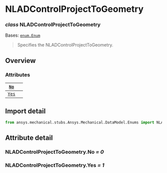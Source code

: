 # NLADControlProjectToGeometry

### *class* NLADControlProjectToGeometry

Bases: [`enum.Enum`](https://docs.python.org/3/library/enum.html#enum.Enum)

> Specifies the NLADControlProjectToGeometry.

> <!-- !! processed by numpydoc !! -->

## Overview

### Attributes

| [`No`](#NLADControlProjectToGeometry.No)   |    |
|--------------------------------------------|----|
| [`Yes`](#NLADControlProjectToGeometry.Yes) |    |

## Import detail

```python
from ansys.mechanical.stubs.Ansys.Mechanical.DataModel.Enums import NLADControlProjectToGeometry
```

## Attribute detail

### NLADControlProjectToGeometry.No *= 0*

### NLADControlProjectToGeometry.Yes *= 1*
